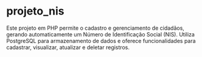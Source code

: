 # projeto_nis
Este projeto em PHP permite o cadastro e gerenciamento de cidadãos, gerando automaticamente um Número de Identificação Social (NIS). Utiliza PostgreSQL para armazenamento de dados e oferece funcionalidades para cadastrar, visualizar, atualizar e deletar registros.
